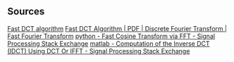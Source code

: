 
Sources
---
[Fast DCT algorithm](https://web.archive.org/web/20180105215355/http://fourier.eng.hmc.edu/e161/lectures/dct/node2.html)
[Fast DCT Algorithm | PDF | Discrete Fourier Transform | Fast Fourier Transform](https://de.scribd.com/document/386474190/Fast-DCT-Algorithm#)
[python - Fast Cosine Transform via FFT - Signal Processing Stack Exchange](https://dsp.stackexchange.com/questions/2807/fast-cosine-transform-via-fft)
[matlab - Computation of the Inverse DCT (IDCT) Using DCT Or IFFT - Signal Processing Stack Exchange](https://dsp.stackexchange.com/questions/51311/computation-of-the-inverse-dct-idct-using-dct-or-ifft)

